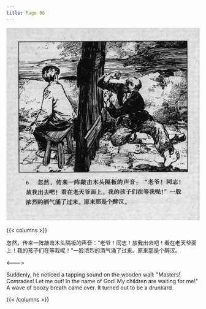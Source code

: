 ```yaml
---
title: Page 06
---
```


![biao page](./../../images/biao/seifert0726_biao_0010_006.jpg)

{{< columns >}}

忽然，传来一阵敲击木头隔板的声音：“老爷！同志！放我出去吧！看在老天爷面上！我的孩子们在等我呢！”一股浓烈的酒气涌了过来。原来那是个醉汉。

<--->

Suddenly, he noticed a tapping sound on the wooden wall: "Masters! Comrades! Let me out! In the name of God! My children are waiting for me!" A wave of boozy breath came over. It turned out to be a drunkard.

{{< /columns >}}
